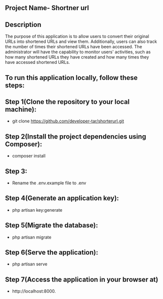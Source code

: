 ## Project Name- Shortner url

## Description
The purpose of this application is to allow users to convert their original URLs into shortened URLs and view them. Additionally, users can also track the number of times their shortened URLs have been accessed. The administrator will have the capability to monitor users' activities, such as how many shortened URLs they have created and how many times they have accessed shortened URLs.



## To run this application locally, follow these steps:

## Step 1(Clone the repository to your local machine):
- git clone https://github.com/developer-tar/shorterurl.git

## Step 2(Install the project dependencies using Composer):
- composer install
## Step 3:
- Rename the  .env.example file  to .env
## Step 4(Generate an application key):
- php artisan key:generate
## Step 5(Migrate the database):
- php artisan migrate
## Step 6(Serve the application):
- php artisan serve
## Step 7(Access the application in your browser at)
- http://localhost:8000.

